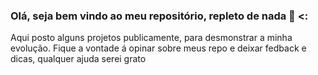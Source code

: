 ### Olá, seja bem vindo ao meu repositório, repleto de nada 👋 <:

Aqui posto alguns projetos publicamente, para desmonstrar a minha evolução.
Fique a vontade á opinar sobre meus repo e deixar fedback e dicas, qualquer ajuda serei grato 

<!--
**Kachi1001/Kachi1001** is a ✨ _special_ ✨ repository because its `README.md` (this file) appears on your GitHub profile.

Here are some ideas to get you started:

- 🔭 I’m currently working on ...
- 🌱 I’m currently learning ...
- 👯 I’m looking to collaborate on ...
- 🤔 I’m looking for help with ...
- 💬 Ask me about ...
- 📫 How to reach me: ...
- 😄 Pronouns: ...
- ⚡ Fun fact: ...
-->
